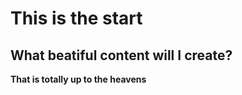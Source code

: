 ---
---

# This is the start
## What beatiful content will I create?
**That is totally up to the heavens**